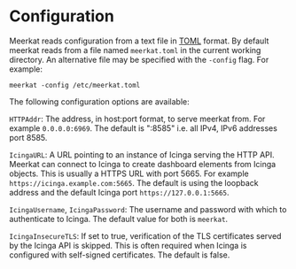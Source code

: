 # Configuration

Meerkat reads configuration from a text file in [TOML] format.
By default meerkat reads from a file named `meerkat.toml` in the current working directory.
An alternative file may be specified with the `-config` flag.
For example:

	meerkat -config /etc/meerkat.toml

[TOML]: https://toml.io

The following configuration options are available:

`HTTPAddr`: The address, in host:port format, to serve meerkat from. For example `0.0.0.0:6969`.
The default is ":8585" i.e. all IPv4, IPv6 addresses port 8585.

`IcingaURL`: A URL pointing to an instance of Icinga serving the HTTP API.
Meerkat can connect to Icinga to create dashboard elements from Icinga objects.
This is usually a HTTPS URL with port 5665.
For example `https://icinga.example.com:5665`.
The default is using the loopback address and the default Icinga port `https://127.0.0.1:5665`.

`IcingaUsername`, `IcingaPassword`: The username and password with which to authenticate to Icinga.
The default value for both is `meerkat`.

`IcingaInsecureTLS`: If set to true, verification of the TLS certificates served by the Icinga API is skipped.
This is often required when Icinga is configured with self-signed certificates.
The default is false.
